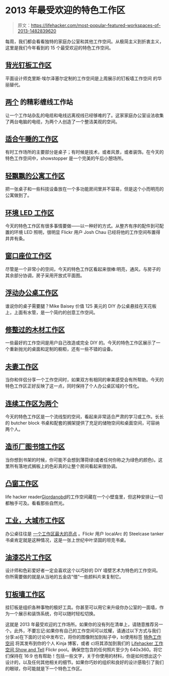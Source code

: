 # 2013 年最受欢迎的特色工作区

> 原文：<https://lifehacker.com/most-popular-featured-workspaces-of-2013-1482839620>

每周，我们都会看看独特的家庭办公室和其他工作空间。从极简主义到折衷主义，这里是我们今年看到的 15 个最受欢迎的特色工作空间。



## [背光钉板工作区](http://lifehacker.com/the-backlit-pegboard-workspace-977224958)

平面设计师克里斯·埃尔泽塞尔定制的工作空间是上周展示的钉板墙工作空间 的华丽替代。

## [两个](http://lifehacker.com/the-brilliant-cord-wrangling-workstation-for-two-1450825534) 的精彩缠线工作站

让一个工作站杂乱的电缆和电线远离视线已经够难的了。这家家庭办公室设法收集了两台电脑的电缆，为两个人创造了一个整洁美观的空间。

## [适合午睡的工作区](http://lifehacker.com/the-nap-friendly-workspace-1440168079)

有时工作场所的主要部分是桌子；有时候是技术，或者风景，或者装饰。在今天的特色工作空间中，showstopper 是一个完美的午后小憩场所。

## [轻飘飘的公寓工作区](http://lifehacker.com/the-airy-apartment-workspace-1143907994)

把一张桌子和一些科技设备放在一个多功能房间里并不容易，但是这个小而明亮的公寓做到了。

## [环境 LED 工作区](http://lifehacker.com/the-ambient-led-workspace-1181414277)

今天的特色工作区有很多事情要做——以一种好的方式。从整齐有序的配件到可配置的环境 LED 照明，很明显 Flickr 用户 Josh Chau 已经将他的工作空间布置得井井有条。

## [窗口座位工作区](http://lifehacker.com/the-window-seat-workspace-1446524067)

尽管是一个非常小的空间，今天的特色工作区看起来很棒:明亮，通风，与房子的其余部分协调，房子采用开放式平面图。

## [浮动办公桌工作区](http://lifehacker.com/the-floating-desk-workspace-1056749423)

谁说你的桌子需要腿？Mike Baisey 价值 125 美元的 DIY 办公桌悬挂在天花板上，上面有水管，是一个简约的创意工作空间。

## [修整过的木材工作区](http://lifehacker.com/the-refinished-wood-workspace-1463828420)

一些最好的工作空间是用户自己改造或完全 DIY 的。今天的特色工作区展示了一个重新抛光的桌面和定制的橱柜，还有一些不错的设备。

## [夫妻工作区](http://lifehacker.com/the-his-and-hers-workspace-1386358940)

当你和伴侣分享一个工作空间时，如果双方有相同的审美感受会有所帮助。今天的特色工作区正好反映了这一点，同时保持了个人办公桌区域的个性化。

## [连续工作区为两个](http://lifehacker.com/the-wall-to-wall-workspace-for-two-1342763626)

今天的特色工作区是一个流线型的空间，看起来非常适合严肃的学习或工作。长长的 butcher block 书桌和配套的搁架提供了充足的储物空间和桌面空间，可容纳两个人。

## [造币厂图书馆工作区](http://lifehacker.com/the-mint-library-workspace-1468398450)

当你想到书架的时候，你可能不会想到薄荷绿(或者任何你称之为绿色的颜色)。这里所有落地式搁板上的色彩真的让整个房间看起来很协调。

## [凸窗工作区](http://lifehacker.com/the-bay-window-workspace-1293584978)

life hacker reader[Giordanobd](http://giordanobd.kinja.com/)的工作空间藏在一个小壁龛里，但这种安排让一切都触手可及。看看那些自然光。

## [工业，大城市工作区](http://lifehacker.com/the-industrial-big-city-workspace-1255085956)

办公桌往往是 [一个工作区最大的亮点](https://lifehacker.com/how-to-choose-or-build-the-perfect-desk-for-you-1000433355) 。Flickr 用户 localArc 的 Steelcase tanker 书桌肯定就是这种情况，这是一张上世纪中叶坚固的坦克书桌。

## [油漆芯片工作区](http://lifehacker.com/the-paint-chip-workspace-1455131220)

设计师和色彩爱好者一定会喜欢这个以巧妙的 DIY 墙壁艺术为特色的工作空间。你所需要做的就是从当地的五金店“借”一些颜料片来复制它。

## [钉板墙工作区](http://lifehacker.com/the-pegboard-wall-workspace-897797374)

挂钉板是组织各种事物的极好工具。你甚至可以用它来升级你办公室的一面墙，作为一个展示和装饰系统，你可以随时轻松切换。

这就是 2013 年最受欢迎的工作场所。如果你的没有列在清单上，请随意推荐另一个。此外，不要忘记:如果你有自己的工作空间可以炫耀，请通过以下方式与我们分享:a)在下面的讨论中发布它，将你的图像附加到帖子中，b)使用标签 [特色工作空间](http://lifehacker.com/tag/featured-workspace) 将其发布到你的个人 Kinja 博客，或者 c)将其添加到我们的 [Lifehacker 工作空间 Show and Tell](http://www.flickr.com/groups/lifehacker-workspace-showandtell/pool/) Flickr pool。确保您包含的任何照片至少为 640x360。将它们保持在 16:9 也有帮助！包括一些文字，关于你使用的材料，你是如何想出这个设计的，以及任何其他相关的细节。如果你巧妙的组织和良好的设计感吸引了我们的眼球，你可能就是下一个特色工作区。